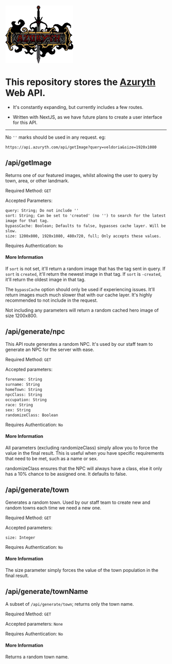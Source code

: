 
![Azuryth Logo](public/azuryth.webp "Azuryth Logo")


# This repository stores the [Azuryth](https://azuryth.com) Web API.

- It's constantly expanding, but currently includes a few routes.

- Written with NextJS, as we have future plans to create a user interface for this API.

***

No `''` marks should be used in any request.
eg:
    
    https://api.azuryth.com/api/getImage?query=veldoria&size=1920x1080


## /api/getImage

Returns one of our featured images, whilst allowing the user to query by town, area, or other landmark.

Required Method: `GET`

Accepted Parameters:

    query: String; Do not include ''
    sort: String; Can be set to 'created' (no '') to search for the latest image for that tag.
    bypassCache: Boolean; Defaults to false, bypasses cache layer. Will be slow.
    size: 1200x800, 1920x1080, 480x720, full; Only accepts these values.
Requires Authentication: `No`

#### More Information
If `sort` is not set, it'll return a random image that has the tag sent in query. If `sort` is `created`, it'll return the newest image in that tag. If `sort` is `-created`, it'll return the oldest image in that tag.

The `bypassCache` option should only be used if experiencing issues. It'll return images much much slower that with our cache layer. It's highly recommended to not include in the request.

Not including any parameters will return a random cached hero image of size 1200x800.

## /api/generate/npc
This API route generates a random NPC. It's used by our staff team to generate an NPC for the server with ease.


Required Method: `GET`

Accepted parameters: 

    forename: String
    surname: String
    homeTown: String
    npcClass: String
    occupation: String
    race: String
    sex: String
    randomizeClass: Boolean

Requires Authentication: `No`

#### More Information

All parameters (excluding randomizeClass) simply allow you to force the value in the final result. This is useful when you have specific requirements that need to be met, such as a name or sex.

randomizeClass ensures that the NPC will always have a class, else it only has a 10% chance to be assigned one. It defaults to false.

## /api/generate/town
Generates a random town. Used by our staff team to create new and random towns each time we need a new one.



Required Method: `GET`

Accepted parameters:

    size: Integer

Requires Authentication: `No`

#### More Information
The size parameter simply forces the value of the town population in the final result.

## /api/generate/townName
A subset of `/api/generate/town`; returns only the town name.

Required Method: `GET`

Accepted parameters: `None`

Requires Authentication: `No`

#### More Information

Returns a random town name.

